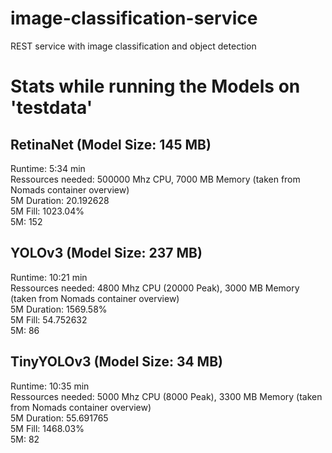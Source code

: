 # image-classification-service
REST service with image classification and object detection

# Stats while running the Models on 'testdata'

## RetinaNet (Model Size: 145 MB)
Runtime: 5:34 min  
Ressources needed:  500000 Mhz CPU, 7000 MB Memory (taken from Nomads container overview)  
5M Duration: 20.192628  
5M Fill: 1023.04%  
5M: 152  

## YOLOv3 (Model Size: 237 MB)
Runtime: 10:21 min  
Ressources needed: 4800 Mhz CPU (20000 Peak), 3000 MB Memory (taken from Nomads container overview)  
5M Duration: 1569.58%  
5M Fill: 54.752632  
5M: 86  

## TinyYOLOv3 (Model Size: 34 MB)
Runtime: 10:35 min  
Ressources needed: 5000 Mhz CPU (8000 Peak), 3300 MB Memory (taken from Nomads container overview)  
5M Duration: 55.691765  
5M Fill: 1468.03%  
5M: 82  




